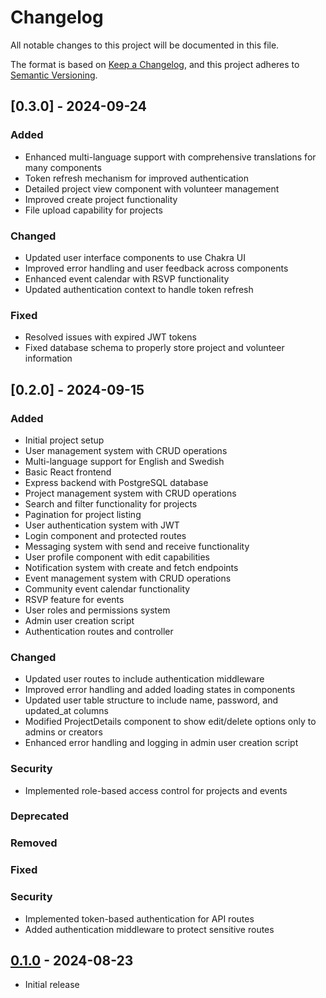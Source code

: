 # Changelog

All notable changes to this project will be documented in this file.

The format is based on [Keep a Changelog](https://keepachangelog.com/en/1.0.0/),
and this project adheres to [Semantic Versioning](https://semver.org/spec/v2.0.0.html).

## [0.3.0] - 2024-09-24

### Added
- Enhanced multi-language support with comprehensive translations for many components
- Token refresh mechanism for improved authentication
- Detailed project view component with volunteer management
- Improved create project functionality
- File upload capability for projects

### Changed
- Updated user interface components to use Chakra UI
- Improved error handling and user feedback across components
- Enhanced event calendar with RSVP functionality
- Updated authentication context to handle token refresh

### Fixed
- Resolved issues with expired JWT tokens
- Fixed database schema to properly store project and volunteer information


## [0.2.0] - 2024-09-15

### Added
- Initial project setup
- User management system with CRUD operations
- Multi-language support for English and Swedish
- Basic React frontend
- Express backend with PostgreSQL database
- Project management system with CRUD operations
- Search and filter functionality for projects
- Pagination for project listing
- User authentication system with JWT
- Login component and protected routes
- Messaging system with send and receive functionality
- User profile component with edit capabilities
- Notification system with create and fetch endpoints
- Event management system with CRUD operations
- Community event calendar functionality
- RSVP feature for events
- User roles and permissions system
- Admin user creation script
- Authentication routes and controller

### Changed
- Updated user routes to include authentication middleware
- Improved error handling and added loading states in components
- Updated user table structure to include name, password, and updated_at columns
- Modified ProjectDetails component to show edit/delete options only to admins or creators
- Enhanced error handling and logging in admin user creation script

### Security
- Implemented role-based access control for projects and events

### Deprecated

### Removed

### Fixed

### Security
- Implemented token-based authentication for API routes
- Added authentication middleware to protect sensitive routes

## [0.1.0] - 2024-08-23
- Initial release

[Unreleased]: https://github.com/BjornKennentHolmstrom/CommuniTree/compare/v0.1.0...HEAD
[0.1.0]: https://github.com/BjornKennethHolmstrom/CommuniTree/releases/tag/v0.1.0
